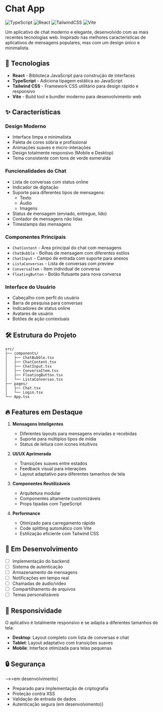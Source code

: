 # Chat App

![TypeScript](https://img.shields.io/badge/TypeScript-007ACC?style=for-the-badge&logo=typescript&logoColor=white)
![React](https://img.shields.io/badge/React-20232A?style=for-the-badge&logo=react&logoColor=61DAFB)
![TailwindCSS](https://img.shields.io/badge/Tailwind_CSS-38B2AC?style=for-the-badge&logo=tailwind-css&logoColor=white)
![Vite](https://img.shields.io/badge/Vite-646CFF?style=for-the-badge&logo=vite&logoColor=white)

Um aplicativo de chat moderno e elegante, desenvolvido com as mais recentes tecnologias web. Inspirado nas melhores características de aplicativos de mensagens populares, mas com um design único e minimalista.

## 🚀 Tecnologias

- **React** - Biblioteca JavaScript para construção de interfaces
- **TypeScript** - Adiciona tipagem estática ao JavaScript
- **Tailwind CSS** - Framework CSS utilitário para design rápido e responsivo
- **Vite** - Build tool e bundler moderno para desenvolvimento web

## ✨ Características

### Design Moderno
- Interface limpa e minimalista
- Paleta de cores sóbria e profissional
- Animações suaves e micro-interações
- Design totalmente responsivo (Mobile e Desktop)
- Tema consistente com tons de verde esmeralda

### Funcionalidades do Chat
- Lista de conversas com status online
- Indicador de digitação
- Suporte para diferentes tipos de mensagens:
  - Texto
  - Áudio
  - Imagens
- Status de mensagem (enviado, entregue, lido)
- Contador de mensagens não lidas
- Timestamps das mensagens

### Componentes Principais
- `ChatContent` - Área principal do chat com mensagens
- `ChatBubble` - Bolhas de mensagem com diferentes estilos
- `ChatInput` - Campo de entrada com suporte para anexos
- `ListaConversas` - Lista de conversas com preview
- `ConversaItem` - Item individual de conversa
- `FloatingButton` - Botão flutuante para nova conversa

### Interface do Usuário
- Cabeçalho com perfil do usuário
- Barra de pesquisa para conversas
- Indicadores de status online
- Avatares de usuário
- Botões de ação contextuais

## 🛠️ Estrutura do Projeto

```
src/
├── components/
│   ├── ChatBubble.tsx
│   ├── ChatContent.tsx
│   ├── ChatInput.tsx
│   ├── ConversaItem.tsx
│   ├── FloatingButton.tsx
│   └── ListaConversas.tsx
├── pages/
│   ├── Chat.tsx
│   └── Login.tsx
└── App.tsx
```

## 🔥 Features em Destaque

1. **Mensagens Inteligentes**
   - Diferentes layouts para mensagens enviadas e recebidas
   - Suporte para múltiplos tipos de mídia
   - Status de leitura com ícones intuitivos

2. **UI/UX Aprimorada**
   - Transições suaves entre estados
   - Feedback visual para interações
   - Layout adaptativo para diferentes tamanhos de tela

3. **Componentes Reutilizáveis**
   - Arquitetura modular
   - Componentes altamente customizáveis
   - Props tipadas com TypeScript

4. **Performance**
   - Otimizado para carregamento rápido
   - Code splitting automático com Vite
   - Estilização eficiente com Tailwind CSS

## 🚧 Em Desenvolvimento

- [ ] Implementação do backend
- [ ] Sistema de autenticação
- [ ] Armazenamento de mensagens
- [ ] Notificações em tempo real
- [ ] Chamadas de áudio/vídeo
- [ ] Compartilhamento de arquivos
- [ ] Temas personalizáveis

## 📱 Responsividade

O aplicativo é totalmente responsivo e se adapta a diferentes tamanhos de tela:

- **Desktop**: Layout completo com lista de conversas e chat
- **Tablet**: Layout adaptativo com transições suaves
- **Mobile**: Interface otimizada para telas pequenas

## 🔒 Segurança 
-->>em desenvolvimento{
- Preparado para implementação de criptografia
- Proteção contra XSS
- Validação de entrada de dados
- Autenticação segura (em desenvolvimento)}



